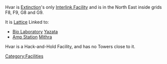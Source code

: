 Hvar is [Extinction](Oshur#Extinction "wikilink")'s only [Interlink
Facility](Interlink_Facility "wikilink") and is in the North East inside
grids F8, F9, G8 and G9.

It is [Lattice](Lattice "wikilink") Linked to:

-   [Bio Laboratory](Bio_Laboratory "wikilink")
    [Yazata](Yazata "wikilink")
-   [Amp Station](Amp_Station "wikilink") [Mithra](Mithra "wikilink")

Hvar is a Hack-and-Hold Facility, and has no Towers close to it.

[Category:Facilities](Category:Facilities "wikilink")